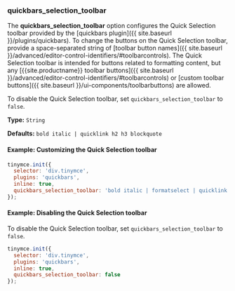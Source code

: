 ### quickbars_selection_toolbar

The **quickbars_selection_toolbar** option configures the Quick Selection toolbar provided by the [quickbars plugin]({{ site.baseurl }}/plugins/quickbars). To change the buttons on the Quick Selection toolbar, provide a space-separated string of [toolbar button names]({{ site.baseurl }}/advanced/editor-control-identifiers/#toolbarcontrols). The Quick Selection toolbar is intended for buttons related to formatting content, but any [{{site.productname}} toolbar buttons]({{ site.baseurl }}/advanced/editor-control-identifiers/#toolbarcontrols) or [custom toolbar buttons]({{ site.baseurl }}/ui-components/toolbarbuttons) are allowed.

To disable the Quick Selection toolbar, set `quickbars_selection_toolbar` to `false`.

**Type:** `String`

**Defaults:** `bold italic | quicklink h2 h3 blockquote`

#### Example: Customizing the Quick Selection toolbar

```js
tinymce.init({
  selector: 'div.tinymce',
  plugins: 'quickbars',
  inline: true,
  quickbars_selection_toolbar: 'bold italic | formatselect | quicklink blockquote'
});
```

#### Example: Disabling the Quick Selection toolbar

To disable the Quick Selection toolbar, set `quickbars_selection_toolbar` to `false`.

```js
tinymce.init({
  selector: 'div.tinymce',
  plugins: 'quickbars',
  inline: true,
  quickbars_selection_toolbar: false
});
```
